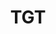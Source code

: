 ---
layout: tag-list
type: tag
title: TGT
slug: TGT
category: Blog
sidebar: false
description: >
   Es cualquier ataque que aprovecha las vulnerabilidades de las aplicaciones, las redes, los sistemas operativos o el hardware.
---